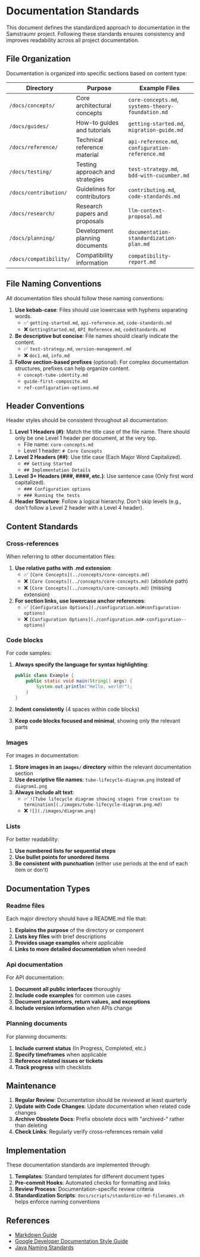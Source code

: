 <!-- 
Copyright (c) 2025 [Eric C. Mumford (@heymumford)](https://github.com/heymumford), Gemini Deep Research, Claude 3.7.
-->

# Documentation Standards

This document defines the standardized approach to documentation in the Samstraumr project. Following these standards ensures consistency and improves readability across all project documentation.

## File Organization

Documentation is organized into specific sections based on content type:

|       Directory        |             Purpose             |                   Example Files                    |
|------------------------|---------------------------------|----------------------------------------------------|
| `/docs/concepts/`      | Core architectural concepts     | `core-concepts.md`, `systems-theory-foundation.md` |
| `/docs/guides/`        | How-to guides and tutorials     | `getting-started.md`, `migration-guide.md`         |
| `/docs/reference/`     | Technical reference material    | `api-reference.md`, `configuration-reference.md`   |
| `/docs/testing/`       | Testing approach and strategies | `test-strategy.md`, `bdd-with-cucumber.md`         |
| `/docs/contribution/`  | Guidelines for contributors     | `contributing.md`, `code-standards.md`             |
| `/docs/research/`      | Research papers and proposals   | `llm-context-proposal.md`                          |
| `/docs/planning/`      | Development planning documents  | `documentation-standardization-plan.md`            |
| `/docs/compatibility/` | Compatibility information       | `compatibility-report.md`                          |

## File Naming Conventions

All documentation files should follow these naming conventions:

1. **Use kebab-case**: Files should use lowercase with hyphens separating words.
   - ✅ `getting-started.md`, `api-reference.md`, `code-standards.md`
   - ❌ `GettingStarted.md`, `API_Reference.md`, `codeStandards.md`
2. **Be descriptive but concise**: File names should clearly indicate the content.
   - ✅ `test-strategy.md`, `version-management.md`
   - ❌ `doc1.md`, `info.md`
3. **Follow section-based prefixes** (optional): For complex documentation structures, prefixes can help organize content.
   - `concept-tube-identity.md`
   - `guide-first-composite.md`
   - `ref-configuration-options.md`

## Header Conventions

Header styles should be consistent throughout all documentation:

1. **Level 1 Headers (#)**: Match the title case of the file name. There should only be one Level 1 header per document, at the very top.
   - File name: `core-concepts.md`
   - Level 1 header: `# Core Concepts`
2. **Level 2 Headers (##)**: Use title case (Each Major Word Capitalized).
   - `## Getting Started`
   - `## Implementation Details`
3. **Level 3+ Headers (###, ####, etc.)**: Use sentence case (Only first word capitalized).
   - `### Configuration options`
   - `### Running the tests`
4. **Header Structure**: Follow a logical hierarchy. Don't skip levels (e.g., don't follow a Level 2 header with a Level 4 header).

## Content Standards

### Cross-references

When referring to other documentation files:

1. **Use relative paths with .md extension**:
   - ✅ `[Core Concepts](../concepts/core-concepts.md)`
   - ❌ `[Core Concepts](../concepts/core-concepts.md)` (absolute path)
   - ❌ `[Core Concepts](../concepts/core-concepts.md)` (missing extension)
2. **For section links, use lowercase anchor references**:
   - ✅ `[Configuration Options](./configuration.md#configuration-options)`
   - ❌ `[Configuration Options](./configuration.md#-configuration--options)`

### Code blocks

For code samples:

1. **Always specify the language for syntax highlighting**:

   ```java
   public class Example {
       public static void main(String[] args) {
           System.out.println("Hello, world!");
       }
   }
   ```
2. **Indent consistently** (4 spaces within code blocks)
3. **Keep code blocks focused and minimal**, showing only the relevant parts

### Images

For images in documentation:

1. **Store images in an `images/` directory** within the relevant documentation section
2. **Use descriptive file names**: `tube-lifecycle-diagram.png` instead of `diagram1.png`
3. **Always include alt text**:
   - ✅ `![Tube lifecycle diagram showing stages from creation to termination](./images/tube-lifecycle-diagram.png.md)`
   - ❌ `![](./images/diagram.png)`

### Lists

For better readability:

1. **Use numbered lists for sequential steps**
2. **Use bullet points for unordered items**
3. **Be consistent with punctuation** (either use periods at the end of each item or don't)

## Documentation Types

### Readme files

Each major directory should have a README.md file that:

1. **Explains the purpose** of the directory or component
2. **Lists key files** with brief descriptions
3. **Provides usage examples** where applicable
4. **Links to more detailed documentation** when needed

### Api documentation

For API documentation:

1. **Document all public interfaces** thoroughly
2. **Include code examples** for common use cases
3. **Document parameters, return values, and exceptions**
4. **Include version information** when APIs change

### Planning documents

For planning documents:

1. **Include current status** (In Progress, Completed, etc.)
2. **Specify timeframes** when applicable
3. **Reference related issues or tickets**
4. **Track progress** with checklists

## Maintenance

1. **Regular Review**: Documentation should be reviewed at least quarterly
2. **Update with Code Changes**: Update documentation when related code changes
3. **Archive Obsolete Docs**: Prefix obsolete docs with "archived-" rather than deleting
4. **Check Links**: Regularly verify cross-references remain valid

## Implementation

These documentation standards are implemented through:

1. **Templates**: Standard templates for different document types
2. **Pre-commit Hooks**: Automated checks for formatting and links
3. **Review Process**: Documentation-specific review criteria
4. **Standardization Scripts**: `docs/scripts/standardize-md-filenames.sh` helps enforce naming conventions

## References

- [Markdown Guide](https://www.markdownguide.org/basic-syntax/)
- [Google Developer Documentation Style Guide](https://developers.google.com/style)
- [Java Naming Standards](./java-naming-standards.md)
